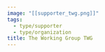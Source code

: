 ```yaml
---
image: "[[supporter_twg.png]]"
tags:
  - type/supporter
  - type/organization
title: The Working Group TWG
---
```

